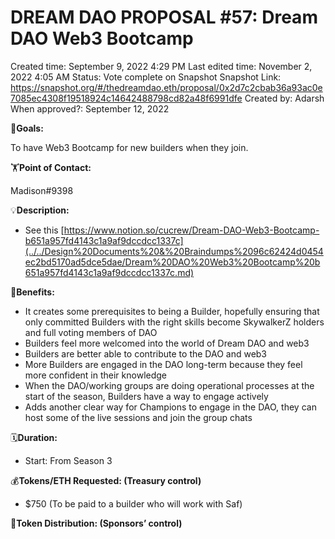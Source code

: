 # DREAM DAO PROPOSAL #57: Dream DAO Web3 Bootcamp

Created time: September 9, 2022 4:29 PM
Last edited time: November 2, 2022 4:05 AM
Status: Vote complete on Snapshot
Snapshot Link: https://snapshot.org/#/thedreamdao.eth/proposal/0x2d7c2cbab36a93ac0e7085ec4308f19518924c14642488798cd82a48f6991dfe
Created by: Adarsh
When approved?: September 12, 2022

🎯**Goals:**

To have Web3 Bootcamp for new builders when they join.

🏋️**Point of Contact:**

Madison#9398

💡**Description:**

- See this [https://www.notion.so/cucrew/Dream-DAO-Web3-Bootcamp-b651a957fd4143c1a9af9dccdcc1337c](../../Design%20Documents%20&%20Braindumps%2096c62424d0454ec2bd5170ad5dce5dae/Dream%20DAO%20Web3%20Bootcamp%20b651a957fd4143c1a9af9dccdcc1337c.md)

💚**Benefits:**

- It creates some prerequisites to being a Builder, hopefully ensuring that only committed Builders with the right skills become SkywalkerZ holders and full voting members of DAO
- Builders feel more welcomed into the world of Dream DAO and web3
- Builders are better able to contribute to the DAO and web3
- More Builders are engaged in the DAO long-term because they feel more confident in their knowledge
- When the DAO/working groups are doing operational processes at the start of the season, Builders have a way to engage actively
- Adds another clear way for Champions to engage in the DAO, they can host some of the live sessions and join the group chats

🗓️**Duration:**

- Start: From Season 3

💰**Tokens/ETH Requested: (Treasury control)**

- $750 (To be paid to a builder who will work with Saf)

💸**Token Distribution: (Sponsors’ control)**